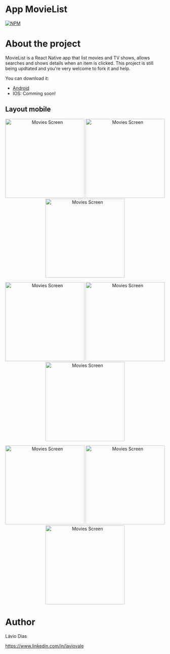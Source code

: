 # App MovieList
[![NPM](https://img.shields.io/npm/l/react)](https://github.com/laviodias/App-MovieList/blob/main/LICENSE) 

# About the project

MovieList is a React Native app that list movies and TV shows, allows searches and shows details when an item is clicked.
This project is still being updtated and you're very welcome to fork it and help.

You can download it:
 - [Android](https://exp-shell-app-assets.s3.us-west-1.amazonaws.com/android/%40lavio/MovieList-376e7c94962841459c92655e59b6ba67-signed.apk)
 - IOS: Comming soon!

## Layout mobile

<p align='center'>
  <img src="https://user-images.githubusercontent.com/44332001/141302870-9bbeaae1-0bff-4eb9-bc95-4aae42a2e079.png" alt="Movies Screen" width="250"/> <img src="https://user-images.githubusercontent.com/44332001/141303433-6a3d559d-d2e7-4abc-831c-fbd4c7663ea3.png" alt="Movies Screen" width="250"/> <img src="https://user-images.githubusercontent.com/44332001/141303550-423e5ffc-7885-460d-8c61-2952195847b3.png" alt="Movies Screen" width="250"/> 
</p>

<p align='center'>
<img src="https://user-images.githubusercontent.com/44332001/141304204-fa960a2a-8568-4ddf-b0ca-9085b9d08430.png" alt="Movies Screen" width="250"/>  <img src="https://user-images.githubusercontent.com/44332001/141304214-30ce53dc-fb8c-4b6c-a2c1-fddfa9a315f2.png" alt="Movies Screen" width="250"/>  <img src="https://user-images.githubusercontent.com/44332001/141304233-f4a56432-2f16-4013-bc35-ccf08df8b86d.png" alt="Movies Screen" width="250"/> 
</p>

<p align='center'>
<img src="https://user-images.githubusercontent.com/44332001/141304244-d28edaef-1cf6-4336-963e-cc3c44e942f6.png" alt="Movies Screen" width="250"/>  <img src="https://user-images.githubusercontent.com/44332001/141304256-de863085-acda-42ef-8d9d-530552ad3860.png" alt="Movies Screen" width="250"/>  <img src="https://user-images.githubusercontent.com/44332001/141304250-5a65f204-3867-4af9-aff9-277c21f51570.png" alt="Movies Screen" width="250"/> 
</p>



# Author

Lávio Dias

https://www.linkedin.com/in/laviovale
